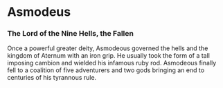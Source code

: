 # Asmodeus
### The Lord of the Nine Hells, the Fallen

Once a powerful greater deity, Asmodeous governed the hells and the kingdom of Aternum with an iron grip. He usually took the form of a tall imposing cambion and wielded his infamous ruby rod. Asmodeous finally fell to a coalition of five adventurers and two gods bringing an end to centuries of his tyrannous rule.
